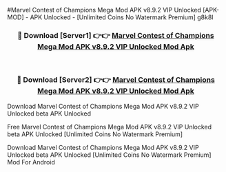 #Marvel Contest of Champions Mega Mod APK v8.9.2 VIP Unlocked [APK-MOD] - APK Unlocked - [Unlimited Coins No Watermark Premium] g8k8l



<div align="center">

<h3>🔴 Download [Server1] 👉👉 <a href="https://momento.my/?title=Marvel_Contest_of_Champions_Mega_Mod_APK_v8.9.2_VIP_Unlocked">Marvel Contest of Champions Mega Mod APK v8.9.2 VIP Unlocked Mod Apk</a></h3><br>

<h3>🔴 Download [Server2] 👉👉 <a href="https://momento.my/?title=Marvel_Contest_of_Champions_Mega_Mod_APK_v8.9.2_VIP_Unlocked">Marvel Contest of Champions Mega Mod APK v8.9.2 VIP Unlocked Mod Apk</a></h3>
</div>



Download Marvel Contest of Champions Mega Mod APK v8.9.2 VIP Unlocked beta APK Unlocked

Free Marvel Contest of Champions Mega Mod APK v8.9.2 VIP Unlocked beta APK Unlocked [Unlimited Coins No Watermark Premium]

Download Marvel Contest of Champions Mega Mod APK v8.9.2 VIP Unlocked beta APK Unlocked [Unlimited Coins No Watermark Premium] Mod For Android
